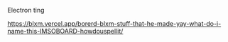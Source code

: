 Electron ting

https://blxm.vercel.app/borerd-blxm-stuff-that-he-made-yay-what-do-i-name-this-IMSOBOARD-howdouspellit/
